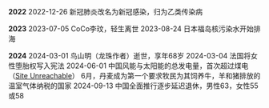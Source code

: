 **2022**
	2022-12-26 新冠肺炎改名为新冠感染，归为乙类传染病

**2023**
	2023-07-05 CoCo李玟，轻生离世
	2023-08-24 日本福岛核污染水开始排海

**2024**
	2024-03-01 鸟山明（龙珠作者）逝世，享年68岁
	2024-03-04 法国将女性堕胎权写入宪法
	2024-06-01 中国风能与太阳能的总发电量，首次超过煤电（[Site Unreachable](https://renewablesnow.com/news/chinas-total-wind-and-solar-capacity-outstrips-coal-rystad-says-865106/)）
	6月，丹麦成为第一个要求牧民为其饲养牛，羊和猪排放的温室气体纳税的国家
	2024-09-13 中国全面推行逐步延迟退休，男性63，女性55或58
	


